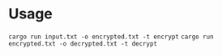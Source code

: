 # Usage

`cargo run input.txt -o encrypted.txt -t encrypt`
`cargo run encrypted.txt -o decrypted.txt -t decrypt`
